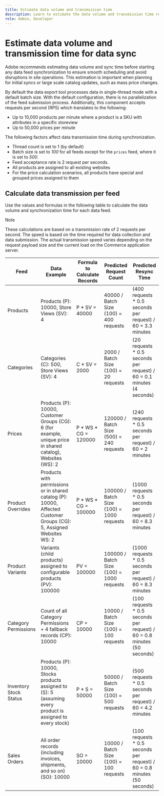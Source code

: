 ```yaml
---
title: Estimate data volume and transmission time
description: Learn to estimate the data volume and transmission time required for the [!DNL data export] tool to synchronize feed data between Adobe Commerce and connected services.
role: Admin, Developer
---
```

# Estimate data volume and transmission time for data sync

Adobe recommends estimating data volume and sync time before starting any data feed synchronization to ensure smooth scheduling and avoid disruptions in site operations. This estimation is important when planning for initial syncs or large scale catalog updates, such as mass price changes.

By default the data export tool processes data in single-thread mode with a default batch size. With the default configuration, there is no parallelization of the feed submission process. Additionally, this component accepts requests per second (RPS) which translates to the following:

- Up to 10,000 products per minute where a product is a SKU with attributes in a specific storeview
- Up to 50,000 prices per minute

The following factors affect data transmission time during synchronization.

- Thread count is set to 1 (by default)
- Batch size is set to _100_ for all feeds except for the `prices` feed, where it is set to _500_.
- Feed acceptance rate is 2 request per seconds.
- All products are assigned to all existing websites
- For the price calculation scenarios, all products have special and grouped prices assigned to them


## Calculate data transmission per feed

Use the values and formulas in the following table to calculate the data volume and synchronization time for each data feed.

>[!NOTE]
>
>These calculations are based on a transmission rate of 2 requests per second. The speed is based on the time required for data collection and data submission. The actual transmission speed varies depending on the request payload size and the current load on the Commerce application server.

| Feed | Data Example | Formula to Calculate Records | Predicted Request Count | Predicted Resync Time |
| --- | --- | --- | --- | --- |
| Products | Products (P): 10000, Store Views (SV): 4 | P * SV = 40000 | 40000 / Batch Size (100) = 400 requests | (400 requests * 0.5 seconds per request) / 60 = 3.3 minutes |
| Categories | Categories (C): 500, Store Views (SV): 4 | C * SV = 2000 | 2000 / Batch Size (100) = 20 requests | (20 requests * 0.5 seconds per request) / 60 = 0.1 minutes (4 seconds) |
| Prices | Products (P): 10000, Customer Groups (CG): 6 (for example, unique price in shared catalog), Websites (WS): 2 | P \* WS * CG = 120000 | 120000 / Batch Size (500) = 240 requests | (240 requests * 0.5 seconds per request) / 60 = 2 minutes |
| Product Overrides | Products with permissions or in shared catalog (P): 10000, Affected Customer Groups (CG): 5, Assigned Websites WS: 2 | P \* WS * CG  = 100000 | 100000 / Batch Size (100) = 1000 requests | (1000 requests * 0.5 seconds per request) / 60 = 8.3 minutes |
| Product Variants | Variants (child products) assigned to configurable products (PV): 100000 | PV = 100000 | 100000 / Batch Size (100) = 1000 requests | (1000 requests * 0.5 seconds per request) / 60 = 8.3 minutes |
| Category Permissions | Count of all Category Permissions + 4 fallback records (CP): 10000 | CP = 10000 | 10000 / Batch Size (100) = 100 requests | (100 requests * 0.5 seconds per request) / 60 = 0.8 minutes (50 seconds) |
| Inventory Stock Status | Products (P): 10000, Stocks products assigned to (S): 5 (assuming every product is assigned to every stock) | P * S = 50000 | 50000 / Batch Size (100) = 500 requests | (500 requests * 0.5 seconds per request) / 60 = 4.2 minutes |
| Sales Orders | All order records (including invoices, shipments, and so on) (SO): 10000 | SO = 10000 | 10000 / Batch Size (100) = 100 requests | (100 requests * 0.5 seconds per request) / 60 = 0.8 minutes (50 seconds) |

